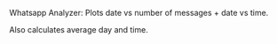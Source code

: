 Whatsapp Analyzer:
Plots date vs number of messages + date vs time.

Also calculates average day and time.
